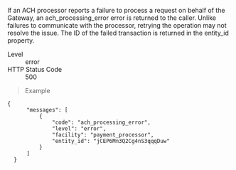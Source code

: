 <div class="method-area">
  <div class="method-copy">
    <div class="method-copy-padding">
      <p>If an ACH processor reports a failure to process a request on behalf of the Gateway, an <span class="code-green">ach_processing_error</span> error is returned to the caller. Unlike failures to communicate with the processor, retrying the operation may not resolve the issue. The ID of the failed transaction is returned in the <span class="code-green">entity_id</span> property.</p>
      <dl class="dl-horizontal">
        <dt>Level</dt>
        <dd>error</dd>
        <dt>HTTP Status Code</dt>
        <dd>500</dd>
      </dl>
    </div>
  </div>
  <blockquote><p>Example</p></blockquote>

  <pre><code class="json">{
      "messages": [
          {
              "code": "ach_processing_error",
              "level": "error",
              "facility": "payment_processor",
              "entity_id": "jCEP6Mn3Q2Cg4nS3qqqDuw"
          }
      ]
  }</code>
  </pre>
</div>
